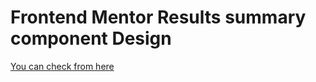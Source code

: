 # Frontend Mentor Results summary component Design

[You can check from here](https://fm-results-summary-alpha.vercel.app/)
